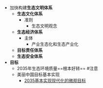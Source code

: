 - 加快构建**生态文明体系**
	- **生态文化体系**
		- 准则
			-  生态文明观念
	- **生态经济体系**
		- 主体
			- 产业生态化和生态产业化
	- **目标责任体系**
	- **生态安全体系**
- **目标**
	- 2035年生态环境质量==根本好转== #注意
	- 美丽中国目标基本实现
		- [2035基本实现现代化的微观目标](2035基本实现现代化的微观目标.md)